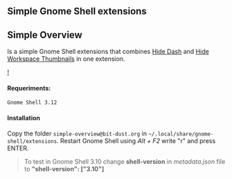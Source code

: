 ## Simple Gnome Shell extensions

## Simple Overview
Is a simple Gnome Shell extensions that combines [Hide Dash](https://github.com/xenatt/Minimalism-Gnome-Shell/tree/master/hide-dash%40xenatt.github.com) and [Hide Workspace Thumbnails](https://github.com/xenatt/Minimalism-Gnome-Shell/tree/master/hide-workspace%40xenatt.github.com) in one extension. 

[!](https://raw.githubusercontent.com/bit-dust/Scripts/master/Gnome%20Extensions/Screenshot.png)

#### Requeriments:
	Gnome Shell 3.12

#### Installation
Copy the folder `simple-overview@bit-dust.org` in `~/.local/share/gnome-shell/extensions`.
Restart Gnome Shell using *Alt + F2* write "r" and press ENTER.

> To test in Gnome Shell 3.10 change **shell-version** in *metadata.json* file to **"shell-version": ["3.10"]**
